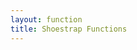 ```yaml
---
layout: function
title: Shoestrap Functions
---
```


<!-- Below is a list of functions that the Shoestrap theme contains:

<ul class="side-nav">

	<li><label>Functions</label></li>
	{% for post in site.categories.functions. %}
		<li><a href="{{ site.url }}{{ post.url }}">{{ post.title }}</a></li>
	{% endfor %}

</ul> -->